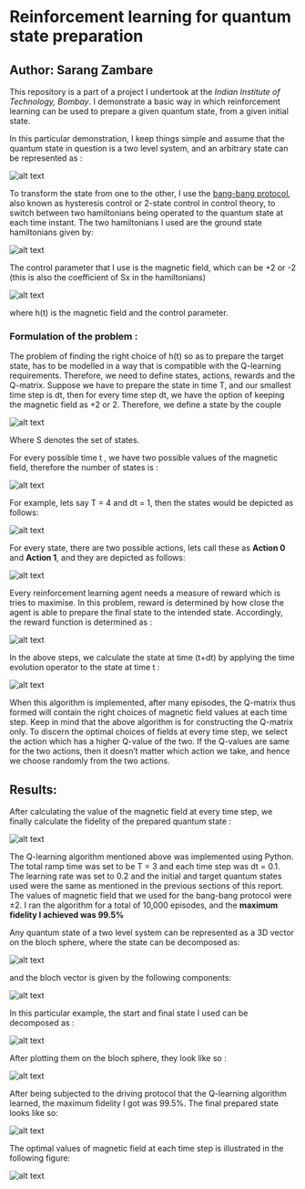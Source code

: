 # Reinforcement learning for quantum state preparation
## Author: Sarang Zambare

This repository is a part of a project I undertook at the *Indian Institute of Technology, Bombay*. I demonstrate a basic way in which reinforcement learning can be used to prepare a given quantum state, from a given initial state.

In this particular demonstration, I keep things simple and assume that the quantum state in question is a two level system, and an arbitrary state can be represented as :

![alt text](https://raw.githubusercontent.com/sarangzambare/reinforcent-learning-qstate-preparation/master/png/state.png)

To transform the state from one to the other, I use the [bang-bang protocol](https://en.wikipedia.org/wiki/Bang%E2%80%93bang_control), also known as hysteresis control or 2-state control in control theory, to switch between two hamiltonians being operated to the quantum state at each time instant. The two hamiltonians I used are the ground state hamiltonians given by:

![alt text](https://raw.githubusercontent.com/sarangzambare/reinforcent-learning-qstate-preparation/master/png/hamiltonians.png)

The control parameter that I use is the magnetic field, which can be +2 or -2 (this is also the coefficient of Sx in the hamiltonians)

![alt text](https://raw.githubusercontent.com/sarangzambare/reinforcent-learning-qstate-preparation/master/png/hamiltonian_2.png)

where h(t) is the magnetic field and the control parameter.


### Formulation of the problem :

The problem of finding the right choice of h(t) so as to prepare the target state, has to be modelled in a way that is compatible with the Q-learning requirements. Therefore, we need to define states, actions, rewards and the Q-matrix. Suppose we have to prepare the state in time T, and our smallest time step is dt, then for every time step dt, we have the option of keeping the magnetic field as +2 or  2. Therefore, we define a state by the couple

![alt text](https://raw.githubusercontent.com/sarangzambare/reinforcent-learning-qstate-preparation/master/png/states_2.png)

Where S denotes the set of states.

For every possible time t , we have two possible values of the magnetic field, therefore the number of states is :

![alt text](https://raw.githubusercontent.com/sarangzambare/reinforcent-learning-qstate-preparation/master/png/no_states.png)


For example, lets say T = 4 and dt = 1, then the states would be depicted as follows:

![alt text](https://raw.githubusercontent.com/sarangzambare/reinforcent-learning-qstate-preparation/master/png/states_1.png)

For every state, there are two possible actions, lets call these as **Action 0** and **Action 1**, and they are depicted as follows:

![alt text](https://raw.githubusercontent.com/sarangzambare/reinforcent-learning-qstate-preparation/master/png/actions.png)


Every reinforcement learning agent needs a measure of reward which is tries to maximise. In this problem, reward is determined by how close the agent is able to prepare the final state to the intended state. Accordingly, the reward function is determined as :


![alt text](https://raw.githubusercontent.com/sarangzambare/reinforcent-learning-qstate-preparation/master/png/reward.png)


In the above steps, we calculate the state at time (t+dt) by applying the time evolution operator to the state at time t :

![alt text](https://raw.githubusercontent.com/sarangzambare/reinforcent-learning-qstate-preparation/master/png/time_evolution.png)


When this algorithm is implemented, after many episodes, the Q-matrix thus formed will contain the right choices of magnetic field values at each time step. Keep in mind that the above algorithm is for constructing the Q-matrix only. To discern the optimal choices of fields at every time step, we select the action which has a higher Q-value of the two. If the Q-values are same for the two actions, then it doesn’t matter which action we take, and hence we choose randomly from the two actions.

## Results:

After calculating the value of the magnetic field at every time step, we finally calculate the fidelity of the prepared quantum state :

![alt text](https://raw.githubusercontent.com/sarangzambare/reinforcent-learning-qstate-preparation/master/png/fidelity.png)

The Q-learning algorithm mentioned above was implemented using Python. The total ramp time was set to be T = 3 and each time step was dt = 0.1. The learning rate was set to 0.2 and the initial and target quantum states used were the same as mentioned in the previous sections of this report. The values of magnetic field that we used for the bang-bang protocol were ±2. I ran the algorithm for a total of 10,000 episodes, and the **maximum fidelity I achieved was 99.5%**

Any quantum state of a two level system can be represented as a 3D vector on the bloch sphere, where the state can be decomposed as:

![alt text](https://raw.githubusercontent.com/sarangzambare/reinforcent-learning-qstate-preparation/master/png/state_complex.png)

and the bloch vector is given by the following components:

![alt text](https://raw.githubusercontent.com/sarangzambare/reinforcent-learning-qstate-preparation/master/png/bloch_vector.png)


In this particular example, the start and final state I used can be decomposed as :

![alt text](https://raw.githubusercontent.com/sarangzambare/reinforcent-learning-qstate-preparation/master/png/states_start_target.png)

After plotting them on the bloch sphere, they look like so :

![alt text](https://raw.githubusercontent.com/sarangzambare/reinforcent-learning-qstate-preparation/master/png/start_target.png)

After being subjected to the driving protocol that the Q-learning algorithm learned, the maximum fidelity I got was 99.5%. The final prepared state looks like so:

![alt text](https://raw.githubusercontent.com/sarangzambare/reinforcent-learning-qstate-preparation/master/png/start_target_final.png)


The optimal values of magnetic field at each time step is illustrated in the following figure:


![alt text](https://raw.githubusercontent.com/sarangzambare/reinforcent-learning-qstate-preparation/master/png/optimal_fields.png)
